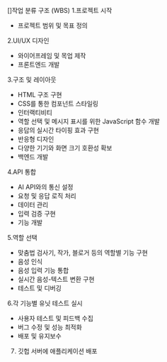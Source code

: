 []작업 분류 구조 (WBS)
1.프로젝트 시작
- 프로젝트 범위 및 목표 정의

2.UI/UX 디자인
- 와이어프레임 및 목업 제작
- 프론트엔드 개발

3.구조 및 레이아웃
- HTML 구조 구현
- CSS를 통한 컴포넌트 스타일링
- 인터랙티비티
- 역할 선택 및 메시지 표시를 위한 JavaScript 함수 개발
- 응답의 실시간 타이핑 효과 구현
- 반응형 디자인
- 다양한 기기와 화면 크기 호환성 확보
- 백엔드 개발

4.API 통합
- AI API와의 통신 설정
- 요청 및 응답 로직 처리
- 데이터 관리
- 입력 검증 구현
- 기능 개발

5.역할 선택
- 맞춤법 검사기, 작가, 블로거 등의 역할별 기능 구현
- 음성 인식
- 음성 입력 기능 통합
- 실시간 음성-텍스트 변환 구현
- 테스트 및 디버깅

6.각 기능별 유닛 테스트 실시
- 사용자 테스트 및 피드백 수집
- 버그 수정 및 성능 최적화
- 배포 및 유지보수

7. 깃헙 서버에 애플리케이션 배포

